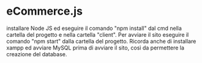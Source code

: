 # eCommerce.js
installare Node JS ed eseguire il comando "npm install" dal cmd nella cartella del progetto e nella cartella "client". Per avviare il sito eseguire il comando "npm start" dalla cartella del progetto. Ricorda anche di installare xampp ed avviare MySQL prima di avviare il sito, così da permettere la creazione del database.
